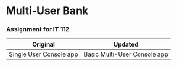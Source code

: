 <h1>Multi-User Bank</h1>
<h3>Assignment for IT 112</h3>

|Original|Updated|
|---|---|
|Single User Console app|Basic Multi-User Console app|
